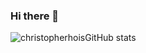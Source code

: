 ### Hi there 👋



![christopherhoisGitHub stats](https://github-readme-stats.vercel.app/api?username=christopher's&theme=rose_pine&show_icons=true)
